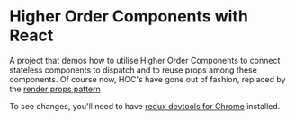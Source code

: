 # Higher Order Components with React

A project that demos how to utilise Higher Order Components to connect stateless components to dispatch and to reuse props among these components.
Of course now, HOC's have gone out of fashion, replaced by the [render props pattern](https://reactjs.org/docs/render-props.html)

To see changes, you'll need to have [redux devtools for Chrome](https://github.com/zalmoxisus/redux-devtools-extension) installed.
